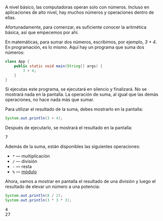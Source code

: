 A nivel básico, las computadoras operan solo con números. Incluso en aplicaciones de alto nivel, hay muchos números y operaciones dentro de ellas.

Afortunadamente, para comenzar, es suficiente conocer la aritmética básica, así que empecemos por ahí.

En matemáticas, para sumar dos números, escribimos, por ejemplo, *3 + 4*. En programación, es lo mismo. Aquí hay un programa que suma dos números:

```java
class App {
    public static void main(String[] args) {
        3 + 4;
    }
}
```

Si ejecutas este programa, se ejecutará en silencio y finalizará. No se mostrará nada en la pantalla. La operación de suma, al igual que las demás operaciones, no hace nada más que sumar.

Para utilizar el resultado de la suma, debes mostrarlo en la pantalla:

```java
System.out.println(3 + 4);
```

Después de ejecutarlo, se mostrará el resultado en la pantalla:

<pre class='hexlet-basics-output'>7</pre>

Además de la suma, están disponibles las siguientes operaciones:

* `*` — multiplicación
* `/` — división
* `-` — resta
* `%` — [módulo](https://es.wikipedia.org/wiki/Operaci%C3%B3n_m%C3%B3dulo)

Ahora, vamos a mostrar en pantalla el resultado de una división y luego el resultado de elevar un número a una potencia:

```java
System.out.println(8 / 2);
System.out.println(3 * 3 * 3);
```

<pre class='hexlet-basics-output'>
4
27
</pre>
